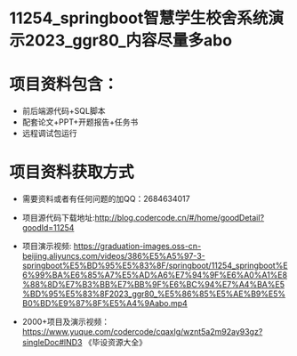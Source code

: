 #  11254_springboot智慧学生校舍系统演示2023_ggr80_内容尽量多abo
 
# 项目资料包含：
* 前后端源代码+SQL脚本
* 配套论文+PPT+开题报告+任务书
* 远程调试包运行

# 项目资料获取方式
* 需要资料或者有任何问题的加QQ：2684634017
* 项目源代码下载地址:http://blog.codercode.cn/#/home/goodDetail?goodId=11254

* 项目演示视频:  https://graduation-images.oss-cn-beijing.aliyuncs.com/videos/386%E5%A5%97-3-springboot%E5%BD%95%E5%83%8F/springboot/11254_springboot%E6%99%BA%E6%85%A7%E5%AD%A6%E7%94%9F%E6%A0%A1%E8%88%8D%E7%B3%BB%E7%BB%9F%E6%BC%94%E7%A4%BA%E5%BD%95%E5%83%8F2023_ggr80_%E5%86%85%E5%AE%B9%E5%B0%BD%E9%87%8F%E5%A4%9Aabo.mp4


* 2000+项目及演示视频：https://www.yuque.com/codercode/cqaxlg/wznt5a2m92ay93gz?singleDoc#lND3 《毕设资源大全》






